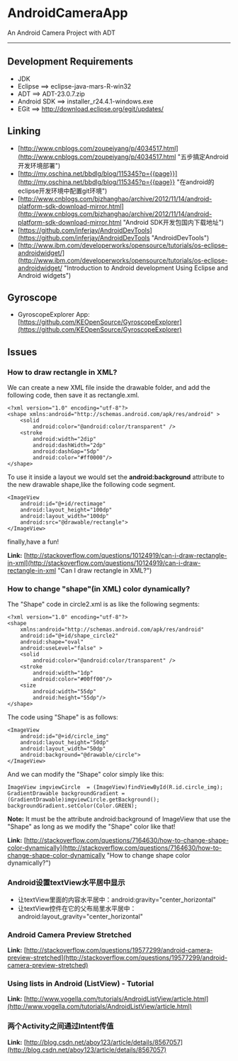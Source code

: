 # AndroidCameraApp
An Android Camera Project with ADT

------

## Development Requirements ##

- JDK
- Eclipse ==> eclipse-java-mars-R-win32
- ADT ==> ADT-23.0.7.zip
- Android SDK ==> installer_r24.4.1-windows.exe
- EGit ==> http://download.eclipse.org/egit/updates/

## Linking ##

* [http://www.cnblogs.com/zoupeiyang/p/4034517.html](http://www.cnblogs.com/zoupeiyang/p/4034517.html "五步搞定Android开发环境部署")
* [http://my.oschina.net/bbdlg/blog/115345?p={{page}}](http://my.oschina.net/bbdlg/blog/115345?p={{page}} "在android的eclipse开发环境中配置git环境")
* [http://www.cnblogs.com/bjzhanghao/archive/2012/11/14/android-platform-sdk-download-mirror.html](http://www.cnblogs.com/bjzhanghao/archive/2012/11/14/android-platform-sdk-download-mirror.html "Android SDK开发包国内下载地址")
* [https://github.com/inferjay/AndroidDevTools](https://github.com/inferjay/AndroidDevTools "AndroidDevTools")
* [http://www.ibm.com/developerworks/opensource/tutorials/os-eclipse-androidwidget/](http://www.ibm.com/developerworks/opensource/tutorials/os-eclipse-androidwidget/ "Introduction to Android development Using Eclipse and Android widgets")

## Gyroscope
* GyroscopeExplorer App: [https://github.com/KEOpenSource/GyroscopeExplorer](https://github.com/KEOpenSource/GyroscopeExplorer)

## Issues ##

### How to draw rectangle in XML? ###

We can create a new XML file inside the drawable folder, and add the following code, then save it as rectangle.xml.

	<?xml version="1.0" encoding="utf-8"?>
	<shape xmlns:android="http://schemas.android.com/apk/res/android" >
	    <solid 
	        android:color="@android:color/transparent" />
	    <stroke
	        android:width="2dip"
	        android:dashWidth="2dp"   
	        android:dashGap="5dp"    
	        android:color="#ff0000"/>
	</shape>

To use it inside a layout we would set the **android:background** attribute to the new drawable shape,like the following code segment.

	<ImageView 
		android:id="@+id/rectimage" 
		android:layout_height="100dp" 
		android:layout_width="100dp" 
		android:src="@drawable/rectangle">
	</ImageView>

finally,have a fun!

**Link:** [http://stackoverflow.com/questions/10124919/can-i-draw-rectangle-in-xml](http://stackoverflow.com/questions/10124919/can-i-draw-rectangle-in-xml "Can I draw rectangle in XML?")

### How to change "shape"(in XML) color dynamically? ###

The "Shape" code in circle2.xml is as like the following segments:

    <?xml version="1.0" encoding="utf-8"?>
	<shape 
	    xmlns:android="http://schemas.android.com/apk/res/android"
	    android:id="@+id/shape_circle2"
	    android:shape="oval"
	    android:useLevel="false" >	        
	    <solid 
	        android:color="@android:color/transparent" />	    
	    <stroke
	        android:width="1dp"
	        android:color="#00ff00"/>
	    <size
	        android:width="55dp"
	        android:height="55dp"/>    
	</shape>

The code using "Shape" is as follows:

	<ImageView 
		android:id="@+id/circle_img" 
		android:layout_height="50dp" 
		android:layout_width="50dp" 
		android:background="@drawable/circle">
	</ImageView>

And we can modify the "Shape" color simply like this:

	ImageView imgviewCircle  = (ImageView)findViewById(R.id.circle_img);
	GradientDrawable backgroundGradient = (GradientDrawable)imgviewCircle.getBackground();
	backgroundGradient.setColor(Color.GREEN);

**Note:** It must be the attribute android:background of ImageView that use the "Shape" as long as we modify the "Shape" color like that!

**Link:** [http://stackoverflow.com/questions/7164630/how-to-change-shape-color-dynamically](http://stackoverflow.com/questions/7164630/how-to-change-shape-color-dynamically "How to change shape color dynamically?")

### Android设置textView水平居中显示

* 让textView里面的内容水平居中：android:gravity="center_horizontal"
* 让textView控件在它的父布局里水平居中：android:layout_gravity="center_horizontal"

### Android Camera Preview Stretched

**Link:** [http://stackoverflow.com/questions/19577299/android-camera-preview-stretched](http://stackoverflow.com/questions/19577299/android-camera-preview-stretched)

### Using lists in Android (ListView) - Tutorial

**Link:** [http://www.vogella.com/tutorials/AndroidListView/article.html](http://www.vogella.com/tutorials/AndroidListView/article.html)

### 两个Activity之间通过Intent传值

**Link:** [http://blog.csdn.net/aboy123/article/details/8567057](http://blog.csdn.net/aboy123/article/details/8567057)